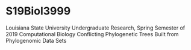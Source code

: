 # S19Biol3999
Louisiana State University
Undergraduate Research, Spring Semester of 2019 
Computational Biology 
Conflicting Phylogenetic Trees Built from Phylogenomic Data Sets
